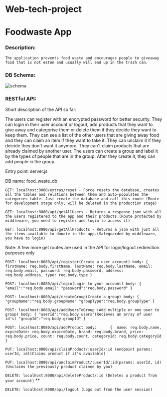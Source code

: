 # Web-tech-project
# Foodwaste App

### Description:
`` The application prevents food waste and encourages people to giveaway food that is not eaten and usually will end up in the trash can. ``

### DB Schema:
![schema](https://i.ibb.co/Fmt5DNF/updated-schema.jpg)

### RESTful API:

Short description of the API so far: 

The users can register with an encrypted password for better security. They can login in their user account or logout, add products that they want to give away and categorise them or delete them if they decide they want to keep them. They can see a list of the other users that are giving away food and they can claim an item if they want to take it. They can unclaim it if they deicide they don't want it anymore. They can't claim products that are already claimed by another user.
The users can create a group and label it by the types of people that are in the group. After they create it, they can add people in the group.

Entry point: server.js

DB name: food_waste_db

``
GET: localhost:8080/extras/reset - Force resets the database, creates all the tables and relations between them and auto-populates the categories table. Just create the database and call this route (Route for development stage only, will be deleted in the production stage)
``

``
GET: localhost:8080/api/getAllUsers - Returns a response json with all the users registered to the app and their products.(Route protected by middleware, you need to register and login to access it)
``

``
GET: localhost:8080/api/getAllProducts - Returns a json with just all the items available to donate in the app.(Safeguarded by middleware, you have to login)
``

Note: A few more get routes are used in the API for login/logout redirection purposes only

``
POST: localhost:8080/api/register(Create a user account)
body: {
            firstName: req.body.firstName,
            lastName: req.body.lastName,
            email: req.body.email,
            password: req.body.password,
            address: req.body.address,
            type: req.body.type
        }
``

``
POST: localhost:8080/api/login(Login to your account)
body: {
         "email":"req.body.email"
         "password":"req.body.password"
      }
``

``
POST: localhost:8080/api/createGroup(Create a group)
body: {
         "groupName":"req.body.groupName"
         "groupType":"req.body.groupType"
       }
``

``
POST: localhost:8080/api/addUsersToGroup (Add multiple or one user to group)
body: {
         "userId":"req.body.users"(Recieves an array of user id's)
         "groupId":"req.body.groupId"
      }
``

``
POST: localhost:8080/api/addProduct
body:      { 
            name: req.body.name,
            expireDate: req.body.expireDate,
            brand: req.body.brand,
            price: req.body.price,
            count: req.body.count,
            categoryId: req.body.categoryId
            }
 ``
 
 ``
 PUT: localhost:8080/api/claimProduct/:userId/:id (endpoint params: userId, id)(Claims product if it's available)
 ``
 
 ``
 PUT: localhost:8080/api/unclaimProduct/:userId/:id(params: userId, id)(Unclaims the previously product claimed by you)
 ``
 
 ``
 DELETE: localhost:8080/api/deleteProduct/:id (Deletes a product from your account)
 ``
 **
 
 ``
 DELETE: localhost:8080/api/logout (Logs out from the user session)
 ``
 
 
